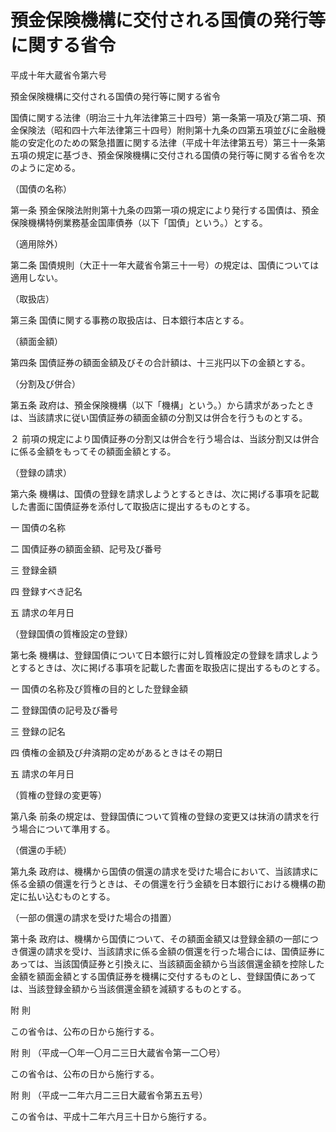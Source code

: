 # 預金保険機構に交付される国債の発行等に関する省令

平成十年大蔵省令第六号

預金保険機構に交付される国債の発行等に関する省令

国債に関する法律（明治三十九年法律第三十四号）第一条第一項及び第二項、預金保険法（昭和四十六年法律第三十四号）附則第十九条の四第五項並びに金融機能の安定化のための緊急措置に関する法律（平成十年法律第五号）第三十一条第五項の規定に基づき、預金保険機構に交付される国債の発行等に関する省令を次のように定める。

（国債の名称）

第一条 預金保険法附則第十九条の四第一項の規定により発行する国債は、預金保険機構特例業務基金国庫債券（以下「国債」という。）とする。

（適用除外）

第二条 国債規則（大正十一年大蔵省令第三十一号）の規定は、国債については適用しない。

（取扱店）

第三条 国債に関する事務の取扱店は、日本銀行本店とする。

（額面金額）

第四条 国債証券の額面金額及びその合計額は、十三兆円以下の金額とする。

（分割及び併合）

第五条 政府は、預金保険機構（以下「機構」という。）から請求があったときは、当該請求に従い国債証券の額面金額の分割又は併合を行うものとする。

２ 前項の規定により国債証券の分割又は併合を行う場合は、当該分割又は併合に係る金額をもってその額面金額とする。

（登録の請求）

第六条 機構は、国債の登録を請求しようとするときは、次に掲げる事項を記載した書面に国債証券を添付して取扱店に提出するものとする。

一 国債の名称

二 国債証券の額面金額、記号及び番号

三 登録金額

四 登録すべき記名

五 請求の年月日

（登録国債の質権設定の登録）

第七条 機構は、登録国債について日本銀行に対し質権設定の登録を請求しようとするときは、次に掲げる事項を記載した書面を取扱店に提出するものとする。

一 国債の名称及び質権の目的とした登録金額

二 登録国債の記号及び番号

三 登録の記名

四 債権の金額及び弁済期の定めがあるときはその期日

五 請求の年月日

（質権の登録の変更等）

第八条 前条の規定は、登録国債について質権の登録の変更又は抹消の請求を行う場合について準用する。

（償還の手続）

第九条 政府は、機構から国債の償還の請求を受けた場合において、当該請求に係る金額の償還を行うときは、その償還を行う金額を日本銀行における機構の勘定に払い込むものとする。

（一部の償還の請求を受けた場合の措置）

第十条 政府は、機構から国債について、その額面金額又は登録金額の一部につき償還の請求を受け、当該請求に係る金額の償還を行った場合には、国債証券にあっては、当該国債証券と引換えに、当該額面金額から当該償還金額を控除した金額を額面金額とする国債証券を機構に交付するものとし、登録国債にあっては、当該登録金額から当該償還金額を減額するものとする。

附 則

この省令は、公布の日から施行する。

附 則 （平成一〇年一〇月二三日大蔵省令第一二〇号）

この省令は、公布の日から施行する。

附 則 （平成一二年六月二三日大蔵省令第五五号）

この省令は、平成十二年六月三十日から施行する。
